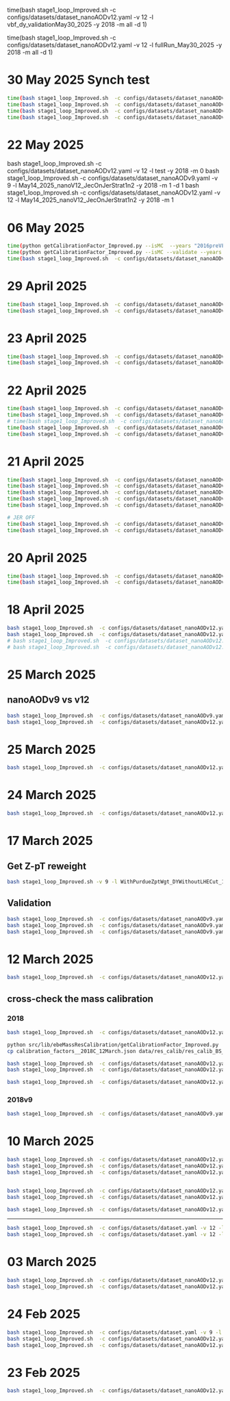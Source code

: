 time(bash stage1_loop_Improved.sh  -c configs/datasets/dataset_nanoAODv12.yaml -v 12 -l vbf_dy_validationMay30_2025 -y 2018 -m all -d 1)

time(bash stage1_loop_Improved.sh  -c configs/datasets/dataset_nanoAODv12.yaml -v 12 -l fullRun_May30_2025 -y 2018 -m all -d 1)

# 30 May 2025 Synch test

```bash
time(bash stage1_loop_Improved.sh  -c configs/datasets/dataset_nanoAODv12.yaml -v 12 -l synchMay30_2025_b4PR -y 2018 -m 0 -d 1)
time(bash stage1_loop_Improved.sh  -c configs/datasets/dataset_nanoAODv12.yaml -v 12 -l synchMay30_2025_b4PR -y 2018 -m 0 -d 1 -f 1)
time(bash stage1_loop_Improved.sh  -c configs/datasets/dataset_nanoAODv12.yaml -v 12 -l synchMay30_2025_b4PR -y 2018 -m 1 -f 1)
time(bash stage1_loop_Improved.sh  -c configs/datasets/dataset_nanoAODv12.yaml -v 12 -l synchMay30_2025_afterPR -y 2018 -m 1 -f 1)
```
# 22 May 2025
bash stage1_loop_Improved.sh  -c configs/datasets/dataset_nanoAODv12.yaml -v 12 -l test -y 2018 -m 0
bash stage1_loop_Improved.sh  -c configs/datasets/dataset_nanoAODv9.yaml -v 9 -l May14_2025_nanoV12_JecOnJerStrat1n2 -y 2018 -m 1 -d 1
bash stage1_loop_Improved.sh  -c configs/datasets/dataset_nanoAODv12.yaml -v 12 -l May14_2025_nanoV12_JecOnJerStrat1n2 -y 2018 -m 1

# 06 May 2025

```bash
time(python getCalibrationFactor_Improved.py --isMC  --years "2016preVFP")
time(python getCalibrationFactor_Improved.py --isMC --validate --years "2016preVFP")
time(bash stage1_loop_Improved.sh  -c configs/datasets/dataset_nanoAODv12.yaml -v 12 -l April19_NanoV12_UpdatedMassCalib -y 2018 -m all)
```

# 29 April 2025

```bash
time(bash stage1_loop_Improved.sh  -c configs/datasets/dataset_nanoAODv12.yaml -v 12 -l April19_NanoV12_UpdatedMassCalibv2 -y 2018 -m all)
time(bash stage1_loop_Improved.sh  -c configs/datasets/dataset_nanoAODv12.yaml -v 12 -l April19_NanoV12 -y 2016preVFP -m all)
```

# 23 April 2025

```bash
time(bash stage1_loop_Improved.sh  -c configs/datasets/dataset_nanoAODv12.yaml -v 12 -l April19_NanoV12_JECOff_TightPUID -y 2016postVFP -m all)
time(bash stage1_loop_Improved.sh  -c configs/datasets/dataset_nanoAODv12.yaml -v 12 -l April19_NanoV12_JECOff_TightPUID -y 2016preVFP -m all)
```
# 22 April 2025

```bash
time(bash stage1_loop_Improved.sh  -c configs/datasets/dataset_nanoAODv12.yaml -v 12 -l April19_NanoV12_JECOff -y 2018 -m all)
time(bash stage1_loop_Improved.sh  -c configs/datasets/dataset_nanoAODv12.yaml -v 12 -l April19_NanoV12_UpdatedMassCalib -y 2018 -m all)
# time(bash stage1_loop_Improved.sh  -c configs/datasets/dataset_nanoAODv12.yaml -v 12 -l April19_NanoV12_RochOff -y 2018 -m all)
time(bash stage1_loop_Improved.sh  -c configs/datasets/dataset_nanoAODv12.yaml -v 12 -l April19_NanoV12_JEROff -y 2018 -m all)
time(bash stage1_loop_Improved.sh  -c configs/datasets/dataset_nanoAODv12.yaml -v 12 -l April19_NanoV12_TightPUID -y 2018 -m all)
```

# 21 April 2025

```bash
time(bash stage1_loop_Improved.sh  -c configs/datasets/dataset_nanoAODv12.yaml -v 12 -l April19_NanoV12_JECOff -y 2018 -m all)
time(bash stage1_loop_Improved.sh  -c configs/datasets/dataset_nanoAODv12.yaml -v 12 -l April19_NanoV12_JEROff -y 2018 -m all)
time(bash stage1_loop_Improved.sh  -c configs/datasets/dataset_nanoAODv12.yaml -v 12 -l April19_NanoV12_JECOff_TightPUID -y 2018 -m all)
time(bash stage1_loop_Improved.sh  -c configs/datasets/dataset_nanoAODv12.yaml -v 12 -l April19_NanoV12_JECOff_TightPUID -y 2017 -m all)
time(bash stage1_loop_Improved.sh  -c configs/datasets/dataset_nanoAODv12.yaml -v 12 -l April19_NanoV12_JECOff_TightPUID  -m all)

# JER OFF
time(bash stage1_loop_Improved.sh  -c configs/datasets/dataset_nanoAODv12.yaml -v 12 -l April19_NanoV12_JEROff_TightPUID -y 2018 -m all)
time(bash stage1_loop_Improved.sh  -c configs/datasets/dataset_nanoAODv12.yaml -v 12 -l April19_NanoV12 -y 2018 -m all)
```


# 20 April 2025

```bash
time(bash stage1_loop_Improved.sh  -c configs/datasets/dataset_nanoAODv12.yaml -v 12 -l April19_NanoV12 -y 2016postVFP -m all)
time(bash stage1_loop_Improved.sh  -c configs/datasets/dataset_nanoAODv12.yaml -v 12 -l April19_NanoV12 -y 2016preVFP -m all)
```

# 18 April 2025

```bash
bash stage1_loop_Improved.sh  -c configs/datasets/dataset_nanoAODv12.yaml -v 12 -l April19_NanoV12 -y 2018 -m all
bash stage1_loop_Improved.sh  -c configs/datasets/dataset_nanoAODv12.yaml -v 12 -l April19_NanoV12 -y 2017 -m all
# bash stage1_loop_Improved.sh  -c configs/datasets/dataset_nanoAODv12.yaml -v 12 -l April17_NanoV12 -y 2018 -m 0
# bash stage1_loop_Improved.sh  -c configs/datasets/dataset_nanoAODv12.yaml -v 12 -l April17_NanoV12 -y 2018 -m 1
```

# 25 March 2025

## nanoAODv9 vs v12

```bash
bash stage1_loop_Improved.sh  -c configs/datasets/dataset_nanoAODv9.yaml -v 9 -l Run2_nanoAODv9_25March -y 2018 -m 0 -d
bash stage1_loop_Improved.sh  -c configs/datasets/dataset_nanoAODv12.yaml -v 12 -l Run2_nanoAODv12_25March -y 2018 -m all -d
```


# 25 March 2025

```bash
bash stage1_loop_Improved.sh  -c configs/datasets/dataset_nanoAODv12.yaml -v 12 -l Run2_nanoAODv12_March25 -y 2018 -m 0 -d
```

# 24 March 2025

```bash
bash stage1_loop_Improved.sh  -c configs/datasets/dataset_nanoAODv12.yaml -v 12  -y 2018 -m 0
```

# 17 March 2025

## Get Z-pT reweight
```bash
bash stage1_loop_Improved.sh -v 9 -l WithPurdueZptWgt_DYWithoutLHECut_16Feb_AllYear -y 2018 -d -m zpt_fit
```

## Validation
```bash
bash stage1_loop_Improved.sh  -c configs/datasets/dataset_nanoAODv9.yaml -v 9 -l DYWithoutLHECut_16Feb_AllYear_UpdatedZptWgt -y 2018  -m 0
bash stage1_loop_Improved.sh  -c configs/datasets/dataset_nanoAODv9.yaml -v 9 -l DYWithoutLHECut_16Feb_AllYear_UpdatedZptWgt -y 2018  -m 1
bash stage1_loop_Improved.sh  -c configs/datasets/dataset_nanoAODv9.yaml -v 9 -l DYWithoutLHECut_16Feb_AllYear_UpdatedZptWgt -y 2018  -m all
```



# 12 March 2025

```bash
bash stage1_loop_Improved.sh  -c configs/datasets/dataset_nanoAODv12.yaml -v 12 -l Run3_nanoAODv12_BSOn_UpdateMassCalib -y 2022preEE -d -m 0
```

## cross-check the mass calibration

### 2018

```bash
bash stage1_loop_Improved.sh  -c configs/datasets/dataset_nanoAODv12.yaml -v 12 -l Run2_nanoAODv12_12March_GeoFit -y 2018 -m 0 -d

python src/lib/ebeMassResCalibration/getCalibrationFactor_Improved.py
cp calibration_factors__2018C_12March.json data/res_calib/res_calib_BS_correction_2018UL.json

bash stage1_loop_Improved.sh  -c configs/datasets/dataset_nanoAODv12.yaml -v 12 -l Run2_nanoAODv12_12March_BSC -y 2018 -m all -d
bash stage1_loop_Improved.sh  -c configs/datasets/dataset_nanoAODv12.yaml -v 12 -l Run2_nanoAODv12_12March_BSC -y 2022preEE -m all -d

bash stage1_loop_Improved.sh  -c configs/datasets/dataset_nanoAODv12.yaml -v 12 -l Run2_nanoAODv12_12March_NoGeoNoBSC -y 2022preEE -m 0 -d

```

### 2018v9

```bash
bash stage1_loop_Improved.sh  -c configs/datasets/dataset_nanoAODv9.yaml -v 9 -l Run2_nanoAODv9_12March_GeoFit -y 2018 -m all -d
```

# 10 March 2025

```bash
bash stage1_loop_Improved.sh  -c configs/datasets/dataset_nanoAODv12.yaml -v 12 -l Run3_nanoAODv12_BSOff -y 2022preEE -m 0
bash stage1_loop_Improved.sh  -c configs/datasets/dataset_nanoAODv12.yaml -v 12 -l Run3_nanoAODv12_BSOff -y 2022preEE -m 0 -f
bash stage1_loop_Improved.sh  -c configs/datasets/dataset_nanoAODv12.yaml -v 12 -l Run3_nanoAODv12_BSOff -y 2022preEE -m 1 -f


bash stage1_loop_Improved.sh  -c configs/datasets/dataset_nanoAODv12.yaml -v 12 -l Run3_nanoAODv12_BSOn -y 2022preEE -m 0
bash stage1_loop_Improved.sh  -c configs/datasets/dataset_nanoAODv12.yaml -v 12 -l Run3_nanoAODv12_BSOn -y 2022preEE -m 1

bash stage1_loop_Improved.sh  -c configs/datasets/dataset_nanoAODv12.yaml -v 12 -l Run3_nanoAODv12_BSOff -y 2022preEE -m 0

```

---

```bash
bash stage1_loop_Improved.sh  -c configs/datasets/dataset.yaml -v 12 -l Run3_nanoAODv12_TEST -m 0
bash stage1_loop_Improved.sh  -c configs/datasets/dataset.yaml -v 12 -l Run3_nanoAODv12_TEST -m 0 -d

```

# 03 March 2025

```bash
bash stage1_loop_Improved.sh  -c configs/datasets/dataset_nanoAODv12.yaml -v 12 -l Run2_nanoAODv12_03March_BSOff -m 0 -d
bash stage1_loop_Improved.sh  -c configs/datasets/dataset_nanoAODv12.yaml -v 12 -l Run2_nanoAODv12_03March_BSOff -m 1 -d
```

# 24 Feb 2025

```bash
bash stage1_loop_Improved.sh  -c configs/datasets/dataset.yaml -v 9 -l Run2_nanoAODv9_24Feb_BSoff -m 0 -d
bash stage1_loop_Improved.sh  -c configs/datasets/dataset_nanoAODv12.yaml -v 12 -l Run2_nanoAODv12_24Feb_BSoff -m all -d
bash stage1_loop_Improved.sh  -c configs/datasets/dataset_nanoAODv12.yaml -v 12 -l Run2_nanoAODv12_24Feb_BSon -m 0 -d
```

# 23 Feb 2025

```bash
bash stage1_loop_Improved.sh  -c configs/datasets/dataset_nanoAODv12.yaml -y 2018 -v 12 -l Run2_nanoAODv12_24Feb -m 0
```